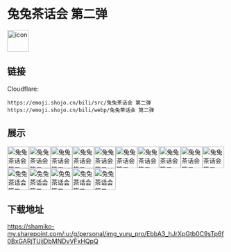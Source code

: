 # 兔兔茶话会 第二弹
<img src="https://emoji.shojo.cn/bili/src/兔兔茶话会 第二弹/icon.png" width="50" height="50" alt="icon">

## 链接
Cloudflare:
```
https://emoji.shojo.cn/bili/src/兔兔茶话会 第二弹
https://emoji.shojo.cn/bili/webp/兔兔茶话会 第二弹
```
## 展示
<img src="https://emoji.shojo.cn/bili/src/兔兔茶话会 第二弹/兔兔茶话会 第二弹-懵.png" width="50" height="50" alt="兔兔茶话会 第二弹-懵"><img src="https://emoji.shojo.cn/bili/src/兔兔茶话会 第二弹/兔兔茶话会 第二弹-急.png" width="50" height="50" alt="兔兔茶话会 第二弹-急"><img src="https://emoji.shojo.cn/bili/src/兔兔茶话会 第二弹/兔兔茶话会 第二弹-无语.png" width="50" height="50" alt="兔兔茶话会 第二弹-无语"><img src="https://emoji.shojo.cn/bili/src/兔兔茶话会 第二弹/兔兔茶话会 第二弹-出发.png" width="50" height="50" alt="兔兔茶话会 第二弹-出发"><img src="https://emoji.shojo.cn/bili/src/兔兔茶话会 第二弹/兔兔茶话会 第二弹-歪头杀.png" width="50" height="50" alt="兔兔茶话会 第二弹-歪头杀"><img src="https://emoji.shojo.cn/bili/src/兔兔茶话会 第二弹/兔兔茶话会 第二弹-兔兔请客.png" width="50" height="50" alt="兔兔茶话会 第二弹-兔兔请客"><img src="https://emoji.shojo.cn/bili/src/兔兔茶话会 第二弹/兔兔茶话会 第二弹-不愧是我.png" width="50" height="50" alt="兔兔茶话会 第二弹-不愧是我"><img src="https://emoji.shojo.cn/bili/src/兔兔茶话会 第二弹/兔兔茶话会 第二弹-好运.png" width="50" height="50" alt="兔兔茶话会 第二弹-好运"><img src="https://emoji.shojo.cn/bili/src/兔兔茶话会 第二弹/兔兔茶话会 第二弹-炫.png" width="50" height="50" alt="兔兔茶话会 第二弹-炫"><img src="https://emoji.shojo.cn/bili/src/兔兔茶话会 第二弹/兔兔茶话会 第二弹-乖巧.png" width="50" height="50" alt="兔兔茶话会 第二弹-乖巧"><img src="https://emoji.shojo.cn/bili/src/兔兔茶话会 第二弹/兔兔茶话会 第二弹-嗯嗯.png" width="50" height="50" alt="兔兔茶话会 第二弹-嗯嗯"><img src="https://emoji.shojo.cn/bili/src/兔兔茶话会 第二弹/兔兔茶话会 第二弹-期待.png" width="50" height="50" alt="兔兔茶话会 第二弹-期待"><img src="https://emoji.shojo.cn/bili/src/兔兔茶话会 第二弹/兔兔茶话会 第二弹-爱你.png" width="50" height="50" alt="兔兔茶话会 第二弹-爱你"><img src="https://emoji.shojo.cn/bili/src/兔兔茶话会 第二弹/兔兔茶话会 第二弹-胡思乱想.png" width="50" height="50" alt="兔兔茶话会 第二弹-胡思乱想"><img src="https://emoji.shojo.cn/bili/src/兔兔茶话会 第二弹/兔兔茶话会 第二弹-送fafa.png" width="50" height="50" alt="兔兔茶话会 第二弹-送fafa">

## 下载地址

https://shamiko-my.sharepoint.com/:u:/g/personal/img_yuru_pro/EbbA3_hJrXpGtb0C9sTp6f0BxGARjTUijDbMNDvVFxHQpQ